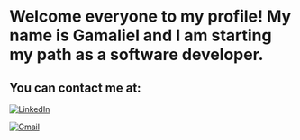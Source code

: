 # Welcome everyone to my profile! My name is Gamaliel and I am starting my path as a software developer.

## You can contact me at:

[![LinkedIn](https://img.shields.io/badge/LinkedIn-Gamaliel_Entrambasasaguas_León-0077B5?style=for-the-badge&logo=linkedin&logoColor=white&labelColor=101010)](linkedin.com/in/gamaliel-león-0b4688125)

[![Gmail](https://img.shields.io/badge/Gmail-Gamaliel_Entrambasasaguas_León-D14836?style=for-the-badge&logo=gmail&logoColor=white&labelColor=101010)](gamaliel.e.leon@gmail.com)
